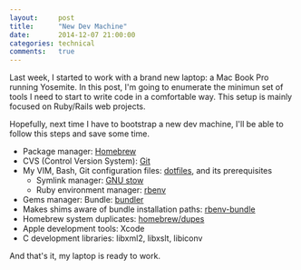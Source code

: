 ```yaml
---
layout:     post
title:      "New Dev Machine"
date:       2014-12-07 21:00:00
categories: technical
comments:   true
---
```

Last week, I started to work with a brand new laptop: a Mac Book Pro running Yosemite.
In this post, I'm going to enumerate the minimun set of tools I need to start to write code in
a comfortable way. This setup is mainly focused on Ruby/Rails web projects.

Hopefully, next time I have to bootstrap a new dev machine, I'll be
able to follow this steps and save some time.

* Package manager: [Homebrew][homebrew]
* CVS (Control Version System): [Git][git]
* My VIM, Bash, Git configuration files: [dotfiles][mydotfiles], and its prerequisites
  * Symlink manager: [GNU stow][stow]
  * Ruby environment manager: [rbenv][env]
* Gems manager: Bundle: [bundler][bundle]
* Makes shims aware of bundle installation paths: [rbenv-bundle][rbundle]
* Homebrew system duplicates: [homebrew/dupes][dupes]
* Apple development tools: Xcode
* C development libraries: libxml2, libxslt, libiconv

And that's it, my laptop is ready to work.


[homebrew]: http://brew.sh
[git]: http://git-scm.com
[mydotfiles]: https://github.com/pvcarrera/dotfiles
[stow]: http://www.gnu.org/software/stow
[env]: https://github.com/sstephenson/rbenv
[rbundle]: https://github.com/carsomyr/rbenv-bundler
[bundle]: http://bundler.io
[dupes]: https://github.com/Homebrew/homebrew-dupes
